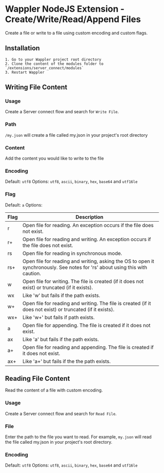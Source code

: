 # Wappler NodeJS Extension - Create/Write/Read/Append Files

Create a file or write to a file using custom encoding and custom flags.


## Installation

    1. Go to your Wappler project root directory
    2. Clone the content of the modules folder to `/extensions/server_connect/modules`
    3. Restart Wappler

## Writing File Content 
### Usage

Create a Server connect flow and search for `Write File`.

### Path

`/my.json` will create a file called my.json in your project's root directory

### Content

Add the content you would like to write to the file

### Encoding

Default: `utf8`
Options: `utf8`, `ascii`, `binary`, `hex`, `base64` and `utf16le`

### Flag

Default: `a`
Options:

|Flag|	Description|
| ------------- | ------------- |
|r|	Open file for reading. An exception occurs if the file does not exist.|
|r+	|Open file for reading and writing. An exception occurs if the file does not exist.|
|rs	|Open file for reading in synchronous mode.|
|rs+|	Open file for reading and writing, asking the OS to open it synchronously. See notes for 'rs' about using this with caution.|
|w	|Open file for writing. The file is created (if it does not exist) or truncated (if it exists).|
|wx	|Like 'w' but fails if the path exists.|
|w+|	Open file for reading and writing. The file is created (if it does not exist) or truncated (if it exists).|
|wx+|	Like 'w+' but fails if path exists.|
|a|	Open file for appending. The file is created if it does not exist.|
|ax	|Like 'a' but fails if the path exists.|
|a+|	Open file for reading and appending. The file is created if it does not exist.|
|ax+|	Like 'a+' but fails if the the path exists.|

## Reading File Content

Read the content of a file with custom encoding.

### Usage

Create a Server connect flow and search for `Read File`.

### File

Enter the path to the file you want to read. For example, `my.json` will read the file called my.json in your project's root directory.

### Encoding

Default: `utf8`
Options: `utf8`, `ascii`, `binary`, `hex`, `base64` and `utf16le`
